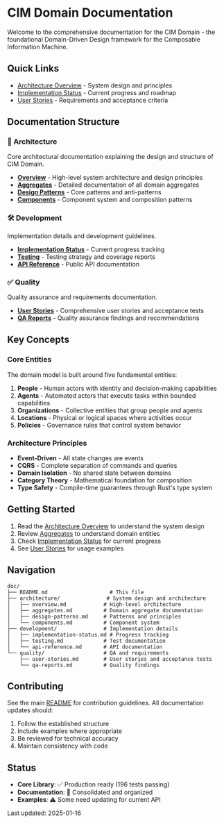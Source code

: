 # CIM Domain Documentation

Welcome to the comprehensive documentation for the CIM Domain - the foundational Domain-Driven Design framework for the Composable Information Machine.

## Quick Links

- [Architecture Overview](architecture/overview.md) - System design and principles
- [Implementation Status](development/implementation-status.md) - Current progress and roadmap
- [User Stories](quality/user-stories.md) - Requirements and acceptance criteria

## Documentation Structure

### 📐 Architecture

Core architectural documentation explaining the design and structure of CIM Domain.

- **[Overview](architecture/overview.md)** - High-level system architecture and design principles
- **[Aggregates](architecture/aggregates.md)** - Detailed documentation of all domain aggregates
- **[Design Patterns](architecture/design-patterns.md)** - Core patterns and anti-patterns
- **[Components](architecture/components.md)** - Component system and composition patterns

### 🛠️ Development

Implementation details and development guidelines.

- **[Implementation Status](development/implementation-status.md)** - Current progress tracking
- **[Testing](development/testing.md)** - Testing strategy and coverage reports
- **[API Reference](development/api-reference.md)** - Public API documentation

### ✅ Quality

Quality assurance and requirements documentation.

- **[User Stories](quality/user-stories.md)** - Comprehensive user stories and acceptance tests
- **[QA Reports](quality/qa-reports.md)** - Quality assurance findings and recommendations

## Key Concepts

### Core Entities

The domain model is built around five fundamental entities:

1. **People** - Human actors with identity and decision-making capabilities
2. **Agents** - Automated actors that execute tasks within bounded capabilities
3. **Organizations** - Collective entities that group people and agents
4. **Locations** - Physical or logical spaces where activities occur
5. **Policies** - Governance rules that control system behavior

### Architecture Principles

- **Event-Driven** - All state changes are events
- **CQRS** - Complete separation of commands and queries
- **Domain Isolation** - No shared state between domains
- **Category Theory** - Mathematical foundation for composition
- **Type Safety** - Compile-time guarantees through Rust's type system

## Getting Started

1. Read the [Architecture Overview](architecture/overview.md) to understand the system design
2. Review [Aggregates](architecture/aggregates.md) to understand domain entities
3. Check [Implementation Status](development/implementation-status.md) for current progress
4. See [User Stories](quality/user-stories.md) for usage examples

## Navigation

```
doc/
├── README.md                    # This file
├── architecture/               # System design and architecture
│   ├── overview.md            # High-level architecture
│   ├── aggregates.md          # Domain aggregate documentation
│   ├── design-patterns.md     # Patterns and principles
│   └── components.md          # Component system
├── development/               # Implementation details
│   ├── implementation-status.md # Progress tracking
│   ├── testing.md             # Test documentation
│   └── api-reference.md       # API documentation
└── quality/                   # QA and requirements
    ├── user-stories.md        # User stories and acceptance tests
    └── qa-reports.md          # Quality findings
```

## Contributing

See the main [README](../README.md) for contribution guidelines. All documentation updates should:

1. Follow the established structure
2. Include examples where appropriate
3. Be reviewed for technical accuracy
4. Maintain consistency with code

## Status

- **Core Library**: ✅ Production ready (196 tests passing)
- **Documentation**: 📝 Consolidated and organized
- **Examples**: ⚠️ Some need updating for current API

Last updated: 2025-01-16